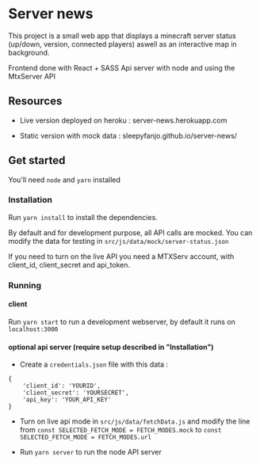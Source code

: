 # Server news

This project is a small web app that displays a minecraft server status (up/down, version, connected players) aswell as an interactive map in background.

Frontend done with React + SASS
Api server with node and using the MtxServer API

## Resources

- Live version deployed on heroku : server-news.herokuapp.com

- Static version with mock data : sleepyfanjo.github.io/server-news/

## Get started

You'll need `node` and `yarn` installed

### Installation
Run `yarn install` to install the dependencies.

By default and for development purpose, all API calls are mocked. You can modify the data for testing in `src/js/data/mock/server-status.json`

If you need to turn on the live API you need a MTXServ account, with client_id, client_secret and api_token.

### Running

#### client
Run `yarn start` to run a development webserver, by default it runs on `localhost:3000`

#### optional api server (require setup described in "Installation")
- Create a `credentials.json` file with this data :
```
{
    'client_id': 'YOURID',
    'client_secret': 'YOURSECRET',
    'api_key': 'YOUR_API_KEY'
}
```
- Turn on live api mode in `src/js/data/fetchData.js` and modify the line from 
```const SELECTED_FETCH_MODE = FETCH_MODES.mock```
to
```const SELECTED_FETCH_MODE = FETCH_MODES.url```

- Run `yarn server` to run the node API server